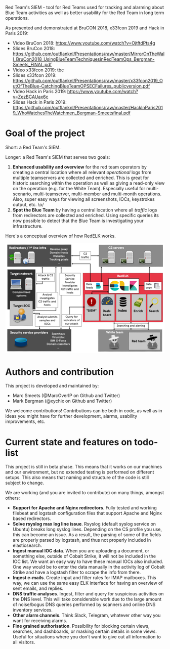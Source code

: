 Red Team's SIEM - tool for Red Teams used for tracking and alarming about Blue Team activities as well as better usability for the Red Team in long term operations.

As presented and demonstrated at BruCON 2018, x33fcon 2019 and Hack in Paris 2019:
- Video BruCon 2018: https://www.youtube.com/watch?v=OjtftdPts4g
- Slides BruCon 2018: https://github.com/outflanknl/Presentations/raw/master/MirrorOnTheWall_BruCon2018_UsingBlueTeamTechniquesinRedTeamOps_Bergman-Smeets_FINAL.pdf
- Video x33fcon 2019: tbc
- Slides x33fcon 2019: https://github.com/outflanknl/Presentations/raw/master/x33fcon2019_OutOfTheBlue-CatchingBlueTeamOPSECFailures_publicversion.pdf
- Video Hack in Paris 2019: https://www.youtube.com/watch?v=ZezBCAUax6c
- Slides Hack in Paris 2019: https://github.com/outflanknl/Presentations/raw/master/HackInParis2019_WhoWatchesTheWatchmen_Bergman-Smeetsfinal.pdf

# Goal of the project #
Short: a Red Team's SIEM.

Longer: a Red Team's SIEM that serves two goals:
1. **Enhanced usability and overview** for the red team operators by creating a central location where all relevant _operational_ logs from multiple teamservers are collected and enriched. This is great for historic searching within the operation as well as giving a read-only view on the operation (e.g. for the White Team). Especially useful for multi-scenario, multi-teamserver, multi-member and multi-month operations. Also, super easy ways for viewing all screenshots, IOCs, keystrokes output, etc. \o/
2. **Spot the Blue Team** by having a central location where all _traffic_ logs from redirectors are collected and enriched. Using specific queries its now possible to detect that the Blue Team is investigating your infrastructure.  

Here's a conceptual overview of how RedELK works.

![](./images/redelk_overview.png)



# Authors and contribution #
This project is developed and maintained by:
- Marc Smeets (@MarcOverIP on Github and Twitter)
- Mark Bergman (@xychix on Github and Twitter)

We welcome contributions! Contributions can be both in code, as well as in ideas you might have for further development, alarms, usability improvements, etc. 



# Current state  and features on todo-list #
This project is still in beta phase. This means that it works on our machines and our environment, but no extended testing is performed on different setups. This also means that naming and structure of the code is still subject to change.

We are working (and you are invited to contribute) on many things, amongst others:
- **Support for Apache and Nginx redirectors**. Fully tested and working filebeat and logstash configuration files that support Apache and Nginx based redirectors.
- **Solve rsyslog max log line issue**. Rsyslog (default syslog service on Ubuntu) breaks long syslog lines. Depending on the CS profile you use, this can become an issue. As a result, the parsing of some of the fields are properly parsed by logstash, and thus not properly included in elasticsearch.
- **Ingest manual IOC data**. When you are uploading a document, or something else, outside of Cobalt Strike, it will not be included in the IOC list. We want an easy way to have these manual IOCs also included. One way would be to enter the data manually in the activity log of Cobalt Strike and have a logstash filter to scrape the info from there.
- **Ingest e-mails**. Create input and filter rules for IMAP mailboxes. This way, we can use the same easy ELK interface for having an overview of sent emails, and replies.
- **DNS traffic analyses**. Ingest, filter and query for suspicious activities on the DNS level. This will take considerable work due to the large amount of noise/bogus DNS queries performed  by scanners and online DNS inventory services. 
- **Other alarm channels**. Think Slack, Telegram, whatever other way you want for receiving alarms.
- **Fine grained authorisation**. Possibility for blocking certain views, searches, and dashboards, or masking certain details in some views. Useful for situations where you don't want to give out all information to all visitors. 
